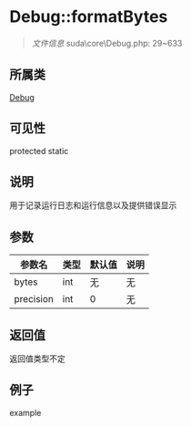 # Debug::formatBytes

> *文件信息* suda\core\Debug.php: 29~633
## 所属类 

[Debug](../Debug.md)

## 可见性

  protected  static
## 说明

用于记录运行日志和运行信息以及提供错误显示

## 参数

| 参数名 | 类型 | 默认值 | 说明 |
|--------|-----|-------|-------|
| bytes |  int | 无 | 无 |
| precision |  int | 0 | 无 |

## 返回值
返回值类型不定

## 例子

example